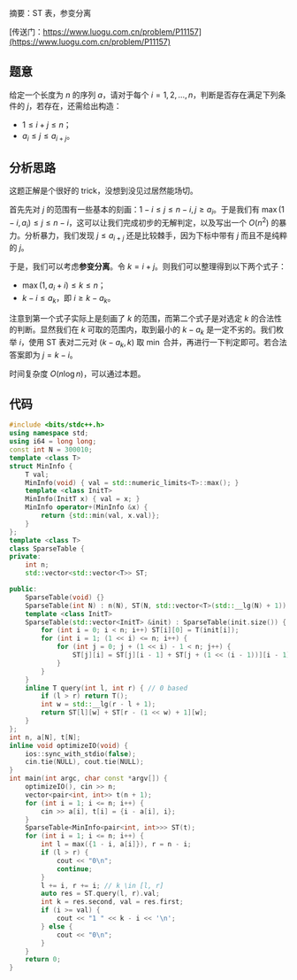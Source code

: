 摘要：ST 表，参变分离

[传送门：https://www.luogu.com.cn/problem/P11157](https://www.luogu.com.cn/problem/P11157)

## 题意

给定一个长度为 $n$ 的序列 $a$，请对于每个 $i = 1, 2, \dots, n$，判断是否存在满足下列条件的 $j$，若存在，还需给出构造：

- $1 \le i + j \le n$；
- $a_i \le j \le a_{i + j}$。

## 分析思路

这题正解是个很好的 trick，没想到没见过居然能场切。

首先先对 $j$ 的范围有一些基本的刻画：$1 - i \le j \le n - i, j \ge a_i$。于是我们有 $\max(1 - i, a_i) \le j \le n - i$，这可以让我们完成初步的无解判定，以及写出一个 $O(n^2)$ 的暴力。分析暴力，我们发现 $j \le a_{i + j}$ 还是比较棘手，因为下标中带有 $j$ 而且不是纯粹的 $j$。

于是，我们可以考虑**参变分离**。令 $k = i + j$。则我们可以整理得到以下两个式子：

- $\max(1, a_i + i) \le k \le n$；
- $k - i \le a_k$，即 $i \ge k - a_k$。

注意到第一个式子实际上是刻画了 $k$ 的范围，而第二个式子是对选定 $k$ 的合法性的判断。显然我们在 $k$ 可取的范围内，取到最小的 $k - a_k$ 是一定不劣的。我们枚举 $i$，使用 ST 表对二元对 $(k - a_k, k)$ 取 $\min$ 合并，再进行一下判定即可。若合法答案即为 $j = k - i$。

时间复杂度 $O(n \log n)$，可以通过本题。

## 代码

```cpp
#include <bits/stdc++.h>
using namespace std;
using i64 = long long;
const int N = 300010;
template <class T>
struct MinInfo {
    T val;
    MinInfo(void) { val = std::numeric_limits<T>::max(); }
    template <class InitT>
    MinInfo(InitT x) { val = x; }
    MinInfo operator+(MinInfo &x) {
        return {std::min(val, x.val)};
    }
};
template <class T>
class SparseTable {
private:
    int n;
    std::vector<std::vector<T>> ST;

public:
    SparseTable(void) {}
    SparseTable(int N) : n(N), ST(N, std::vector<T>(std::__lg(N) + 1)) {}
    template <class InitT>
    SparseTable(std::vector<InitT> &init) : SparseTable(init.size()) {
        for (int i = 0; i < n; i++) ST[i][0] = T(init[i]);
        for (int i = 1; (1 << i) <= n; i++) {
            for (int j = 0; j + (1 << i) - 1 < n; j++) {
                ST[j][i] = ST[j][i - 1] + ST[j + (1 << (i - 1))][i - 1];
            }
        }
    }
    inline T query(int l, int r) { // 0 based
        if (l > r) return T();
        int w = std::__lg(r - l + 1);
        return ST[l][w] + ST[r - (1 << w) + 1][w];
    }
};
int n, a[N], t[N];
inline void optimizeIO(void) {
    ios::sync_with_stdio(false);
    cin.tie(NULL), cout.tie(NULL);
}
int main(int argc, char const *argv[]) {
    optimizeIO(), cin >> n;
    vector<pair<int, int>> t(n + 1);
    for (int i = 1; i <= n; i++) {
        cin >> a[i], t[i] = {i - a[i], i};
    }
    SparseTable<MinInfo<pair<int, int>>> ST(t);
    for (int i = 1; i <= n; i++) {
        int l = max({1 - i, a[i]}), r = n - i;
        if (l > r) {
            cout << "0\n";
            continue;
        }
        l += i, r += i; // k \in [l, r]
        auto res = ST.query(l, r).val;
        int k = res.second, val = res.first;
        if (i >= val) {
            cout << "1 " << k - i << '\n';
        } else {
            cout << "0\n";
        }
    }
    return 0;
}

```
